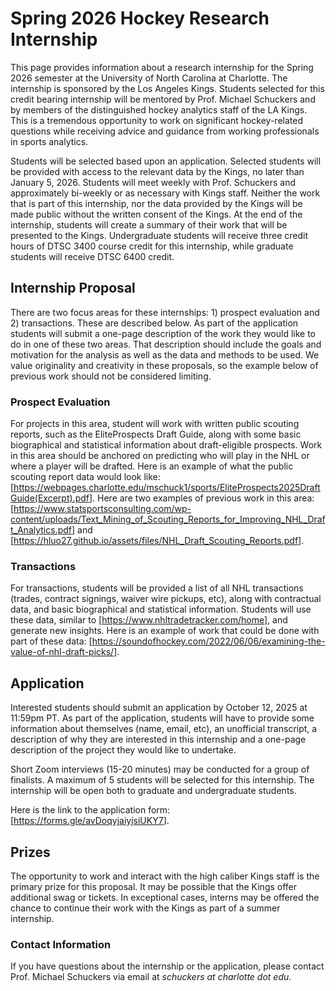 ﻿# Spring 2026 Hockey Research Internship

This page provides information about a research internship for the Spring 2026 semester at the University of North Carolina at Charlotte.  The internship is sponsored by the Los Angeles Kings.  Students selected for this credit bearing internship will be mentored by Prof. Michael Schuckers and by members of the distinguished hockey analytics staff of the LA Kings.  This is a tremendous opportunity to work on significant hockey-related questions while receiving advice and guidance from working professionals in sports analytics.  

Students will be selected based upon an application. Selected students will be provided with access to the relevant data by the Kings, no later than January 5, 2026. Students will meet weekly with Prof. Schuckers and approximately bi-weekly or as necessary with Kings staff.  Neither the work that is part of this internship, nor the data provided by the Kings will be made public without the written consent of the Kings.  At the end of the internship, students will create a summary of their work that will be presented to the Kings.  Undergraduate students will receive three credit hours of DTSC 3400 course credit for this internship, while graduate students will receive DTSC 6400 credit.  

## Internship Proposal
There are two focus areas for these internships: 1) prospect evaluation and 2) transactions.  These are described below.  As part of the application students will submit a one-page description of the work they would like to do in one of these two areas.  That description should include the goals and motivation for the analysis as well as the data and methods to be used.  We value originality and creativity in these proposals, so the example below of previous work should not be considered limiting.

### Prospect Evaluation
For projects in this area, student will work with written public scouting reports, such as the EliteProspects Draft Guide, along with some basic biographical and statistical information about draft-eligible prospects. Work in this area should be anchored on predicting who will play in the NHL or where a player will be drafted.  Here is an example of what the public scouting report data would look like:[<https://webpages.charlotte.edu/mschuck1/sports/EliteProspects2025DraftGuide(Excerpt).pdf>].  Here are two examples of previous work in this area: [<https://www.statsportsconsulting.com/wp-content/uploads/Text_Mining_of_Scouting_Reports_for_Improving_NHL_Draft_Analytics.pdf>] and [<https://hluo27.github.io/assets/files/NHL_Draft_Scouting_Reports.pdf>].  

### Transactions
For transactions, students will be provided a list of all NHL transactions (trades, contract signings, waiver wire pickups, etc), along with contractual data, and basic biographical and statistical information.  Students will use these data, similar to [<https://www.nhltradetracker.com/home>], and generate new insights. Here is an example of work that could be done with part of these data: [<https://soundofhockey.com/2022/06/06/examining-the-value-of-nhl-draft-picks/>].



## Application

Interested students should submit an application by October 12, 2025 at 11:59pm PT.  As part of the application, students will have to provide some information about themselves (name, email, etc), an unofficial transcript, a description of why they are interested in this internship and a one-page description of the project they would like to undertake.  


Short Zoom interviews (15-20 minutes) may be conducted for a group of finalists.  A maximum of 5 students will be selected for this internship.   The internship will be open both to graduate and undergraduate students.

Here is the link to the application form: [<https://forms.gle/avDoqyjaiyjsiUKY7>].


## Prizes
The opportunity to work and interact with the high caliber Kings staff is the primary prize for this proposal.  It may be possible that the Kings offer additional swag or tickets.  In exceptional cases, interns may be offered the chance to continue their work with the Kings as part of a summer internship.  


### Contact Information
If you have questions about the internship or the application, please contact Prof. Michael Schuckers via email at *schuckers at charlotte dot edu*.

 






